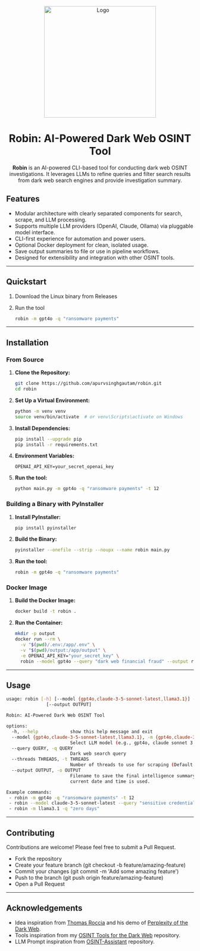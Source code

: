 <div align="center">
  <img src="img.png" alt="Logo" width="300">
  <h1>Robin: AI-Powered Dark Web OSINT Tool</h1>

**Robin** is an AI-powered CLI-based tool for conducting dark web OSINT investigations. It leverages LLMs to refine queries and filter search results from dark web search engines and provide investigation summary.
</div>



## Features

- Modular architecture with clearly separated components for search, scrape, and LLM processing.
- Supports multiple LLM providers (OpenAI, Claude, Ollama) via pluggable model interface.
- CLI-first experience for automation and power users.
- Optional Docker deployment for clean, isolated usage.
- Save output summaries to file or use in pipeline workflows.
- Designed for extensibility and integration with other OSINT tools.

---

## Quickstart

1. Download the Linux binary from Releases

2. Run the tool
   ```bash
   robin -m gpt4o -q "ransomware payments"
   ```

---

## Installation

### From Source

1. **Clone the Repository:**

   ```bash
   git clone https://github.com/apurvsinghgautam/robin.git
   cd robin
   ```

2. **Set Up a Virtual Environment:**

   ```bash
   python -m venv venv
   source venv/bin/activate  # or venv\Scripts\activate on Windows
   ```

3. **Install Dependencies:**

   ```bash
   pip install --upgrade pip
   pip install -r requirements.txt
   ```

4. **Environment Variables:**

   ```dotenv
   OPENAI_API_KEY=your_secret_openai_key
   ```

5. **Run the tool:**
   
   ```bash
   python main.py -m gpt4o -q "ransomware payments" -t 12
   ```

### Building a Binary with PyInstaller

1. **Install PyInstaller:**

   ```bash
   pip install pyinstaller
   ```

2. **Build the Binary:**

   ```bash
   pyinstaller --onefile --strip --noupx --name robin main.py
   ```

3. **Run the tool:**

   ```bash
   robin -m gpt4o -q "ransomware payments"
   ```

### Docker Image

1. **Build the Docker Image:**

   ```bash
   docker build -t robin .
   ```

2. **Run the Container:**

   ```bash
   mkdir -p output
   docker run --rm \
     -v "$(pwd)/.env:/app/.env" \
     -v "$(pwd)/output:/app/output" \
     -e OPENAI_API_KEY="your_secret_key" \
     robin --model gpt4o --query "dark web financial fraud" --output results
   ```

---

## Usage

```bash
usage: robin [-h] [--model {gpt4o,claude-3-5-sonnet-latest,llama3.1}] --query QUERY [--threads THREADS]
               [--output OUTPUT]

Robin: AI-Powered Dark Web OSINT Tool

options:
  -h, --help            show this help message and exit
  --model {gpt4o,claude-3-5-sonnet-latest,llama3.1}, -m {gpt4o,claude-3-5-sonnet-latest,llama3.1}
                        Select LLM model (e.g., gpt4o, claude sonnet 3.5, ollama models)
  --query QUERY, -q QUERY
                        Dark web search query
  --threads THREADS, -t THREADS
                        Number of threads to use for scraping (Default: 5)
  --output OUTPUT, -o OUTPUT
                        Filename to save the final intelligence summary. If not provided, a filename based on the
                        current date and time is used.

Example commands:
 - robin -m gpt4o -q "ransomware payments" -t 12
 - robin --model claude-3-5-sonnet-latest --query "sensitive credentials exposure" --threads 8 --output filename
 - robin -m llama3.1 -q "zero days"
```

---

## Contributing

Contributions are welcome! Please feel free to submit a Pull Request.

* Fork the repository
* Create your feature branch (git checkout -b feature/amazing-feature)
* Commit your changes (git commit -m 'Add some amazing feature')
* Push to the branch (git push origin feature/amazing-feature)
* Open a Pull Request

---

## Acknowledgements

- Idea inspiration from [Thomas Roccia](https://x.com/fr0gger_) and his demo of [Perplexity of the Dark Web](https://x.com/fr0gger_/status/1908051083068645558).
- Tools inspiration from my [OSINT Tools for the Dark Web](https://github.com/apurvsinghgautam/dark-web-osint-tools) repository.
- LLM Prompt inspiration from [OSINT-Assistant](https://github.com/AXRoux/OSINT-Assistant) repository.
